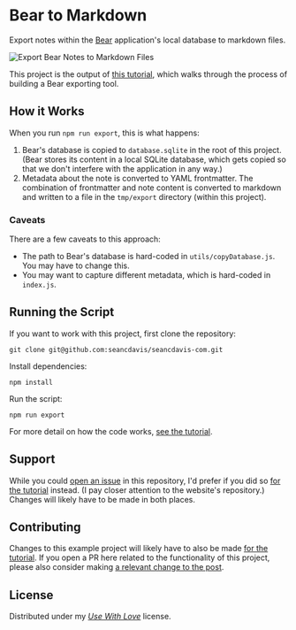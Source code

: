 # Bear to Markdown

Export notes within the [Bear](https://bear.app/) application's local database to markdown files.

![Export Bear Notes to Markdown Files](https://seancdavis.imgix.net/posts/210616/orange--bear-to-markdown.png?ixlib=js-3.6.0&auto=format%2Ccompress&w=1664&s=bb71b2b9da2a316dc2de88ea3c2580b6)

This project is the output of [this tutorial](https://www.seancdavis.com/posts/export-bear-notes-markdown-files/), which walks through the process of building a Bear exporting tool.

## How it Works

When you run `npm run export`, this is what happens:

1. Bear's database is copied to `database.sqlite` in the root of this project. (Bear stores its content in a local SQLite database, which gets copied so that we don't interfere with the application in any way.)
1. Metadata about the note is converted to YAML frontmatter. The combination of frontmatter and note content is converted to markdown and written to a file in the `tmp/export` directory (within this project).

### Caveats

There are a few caveats to this approach:

- The path to Bear's database is hard-coded in `utils/copyDatabase.js`. You may have to change this.
- You may want to capture different metadata, which is hard-coded in `index.js`.

## Running the Script

If you want to work with this project, first clone the repository:

    git clone git@github.com:seancdavis/seancdavis-com.git

Install dependencies:

    npm install

Run the script:

    npm run export

For more detail on how the code works, [see the tutorial](https://www.seancdavis.com/posts/export-bear-notes-markdown-files/).

## Support

While you could [open an issue](https://github.com/seancdavis/bear-to-markdown/issues/new) in this repository, I'd prefer if you did so [for the tutorial](https://github.com/seancdavis/seancdavis-com/issues/new) instead. (I pay closer attention to the website's repository.) Changes will likely have to be made in both places.

## Contributing

Changes to this example project will likely have to also be made [for the tutorial](https://www.seancdavis.com/posts/export-bear-notes-markdown-files/). If you open a PR here related to the functionality of this project, please also consider making [a relevant change to the post](https://github.com/seancdavis/seancdavis-com/edit/main/www/src/posts/2021-06-16-export-bear-notes-markdown-files.md).

## License

Distributed under my [_Use With Love_](https://www.seancdavis.com/posts/use-with-love-public-license/) license.
